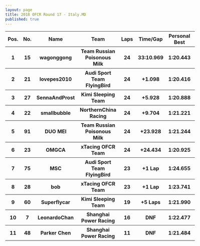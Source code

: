 ```yaml
---
layout: page
title: 2018 OFCR Round 17 - Italy.MD
published: true
---
```


<font size="2">
<table style="width:120%">
	<tr>
		<th>Pos.</th>
		<th>No.</th>
		<th>Name</th>
		<th>Team</th>
		<th>Laps</th>
		<th>Time/Gap</th>
		<th>Personal Best</th>
		<th>Position Diff</th>
	</tr>
	<tr>
		<th>1</th>
		<th>15</th>
		<th>wagonggong</th>
		<th>Team Russian Poisonous Milk</th>
		<th>24</th>
		<th>33:10.969</th>
		<th>1:20.443</th>
		<th>0</th>
	</tr>
	<tr>
		<th>2</th>
		<th>21</th>
		<th>lovepes2010</th>
		<th>Audi Sport Team FlyingBird</th>
		<th>24</th>
		<th>+1.098</th>
		<th>1:20.416</th>
		<th>0</th>
	</tr>
	<tr>
		<th>3</th>
		<th>27</th>
		<th>SennaAndProst</th>
		<th>Kimi Sleeping Team</th>
		<th>24</th>
		<th>+5.928</th>
		<th>1:20.888</th>
		<th>0</th>
	</tr>
	<tr>
		<th>4</th>
		<th>22</th>
		<th>smallbubble</th>
		<th>NorthernChina Racing</th>
		<th>24</th>
		<th>+9.704</th>
		<th>1:21.221</th>
		<th>+1</th>
	</tr>
	<tr>
		<th>5</th>
		<th>91</th>
		<th>DUO MEI</th>
		<th>Team Russian Poisonous Milk</th>
		<th>24</th>
		<th>+23.928</th>
		<th>1:21.244</th>
		<th>+2</th>
	</tr>
	<tr>
		<th>6</th>
		<th>23</th>
		<th>OMGCA</th>
		<th>xTacing OFCR Team</th>
		<th>24</th>
		<th>+24.434</th>
		<th>1:20.925</th>
		<th>-2</th>
	</tr>
	<tr>
		<th>7</th>
		<th>75</th>
		<th>MSC</th>
		<th>Audi Sport Team FlyingBird</th>
		<th>23</th>
		<th>+1 Lap</th>
		<th>1:24.655</th>
		<th>+4</th>
	</tr>
	<tr>
		<th>8</th>
		<th>28</th>
		<th>bob</th>
		<th>xTacing OFCR Team</th>
		<th>23</th>
		<th>+1 Lap</th>
		<th>1:23.741</th>
		<th>+2</th>
	</tr>
	<tr>
		<th>9</th>
		<th>60</th>
		<th>Superflycar</th>
		<th>Kimi Sleeping Team</th>
		<th>19</th>
		<th>+5 Laps</th>
		<th>1:21.990</th>
		<th>0</th>
	</tr>
	<tr>
		<th>10</th>
		<th>7</th>
		<th>LeonardoChan</th>
		<th>Shanghai Power Racing</th>
		<th>16</th>
		<th>DNF</th>
		<th>1:22.477</th>
		<th>-2</th>
	</tr>
	<tr>
		<th>11</th>
		<th>48</th>
		<th>Parker Chen</th>
		<th>Shanghai Power Racing</th>
		<th>11</th>
		<th>DNF</th>
		<th>1:21.484</th>
		<th>-5</th>
	</tr>
</table>
</font>